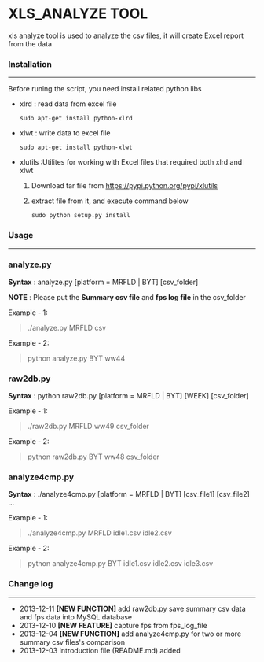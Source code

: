 
# XLS_ANALYZE TOOL
xls analyze tool is used to analyze the csv files, it will create Excel report from the data

### Installation
-----------

Before runing the script, you need install related python libs

* xlrd : read data from excel file

    `sudo apt-get install python-xlrd`

* xlwt : write data to excel file

    `sudo apt-get install python-xlwt`

* xlutils :Utilites for working with Excel files that required both xlrd and xlwt

    1. Download tar file from <https://pypi.python.org/pypi/xlutils>

    2. extract file from it, and execute command below

        `sudo python setup.py install`


### Usage

-------------
### analyze.py
**Syntax** : analyze.py [platform = MRFLD | BYT] [csv_folder]

**NOTE** : Please put the **Summary csv file** and **fps log file** in the csv_folder

Example - 1:
> ./analyze.py MRFLD csv

Example - 2:
> python analyze.py BYT ww44

### raw2db.py
**Syntax** : python raw2db.py [platform = MRFLD | BYT] [WEEK] [csv_folder]

Example - 1:
> ./raw2db.py MRFLD ww49 csv_folder

Example - 2:
> python raw2db.py BYT ww48 csv_folder

### analyze4cmp.py
**Syntax** : ./analyze4cmp.py [platform = MRFLD | BYT] [csv_file1] [csv_file2] ...

Example - 1:
> ./analyze4cmp.py MRFLD idle1.csv idle2.csv

Example - 2:
> python analyze4cmp.py BYT idle1.csv idle2.csv idle3.csv


### Change log
-------------
* 2013-12-11 **[NEW FUNCTION]** add raw2db.py save summary csv data and fps data into MySQL database
* 2013-12-10 **[NEW FEATURE]** capture fps from fps_log_file
* 2013-12-04 **[NEW FUNCTION]** add analyze4cmp.py for two or more summary csv files's comparison
* 2013-12-03 Introduction file (README.md) added
